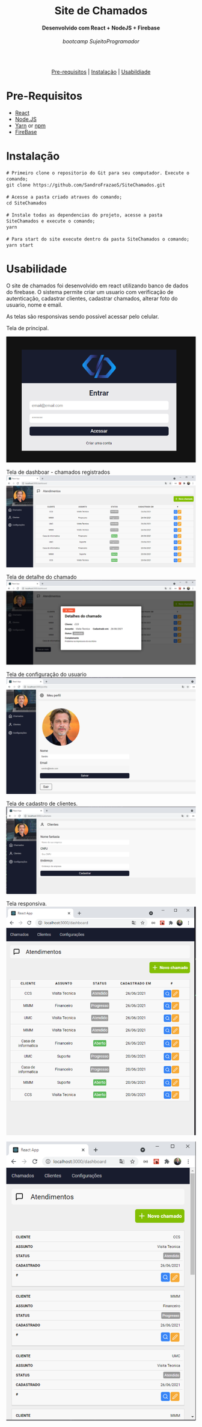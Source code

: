 <h1 align="center">
  <br>
  <br>
  Site de Chamados
</h1>

<h4 align="center">
   Desenvolvido com React + NodeJS + Firebase 
</h4>

<h6 align="center">
  bootcamp SujeitoProgramador
</h6>

<br/>

<p align="center">
  <a href="#Pre-Requisitos">Pre-requisitos</a> |
  <a href="#Instalação">Instalação</a> |
  <a href="#Usabilidade">Usabildiade</a>
</p>

# Pre-Requisitos

* [React](https://pt-br.reactjs.org/)
* [Node.JS](https://nodejs.org/)
* [Yarn](https://classic.yarnpkg.com/) or [npm](https://www.npmjs.com/get-npm)
* [FireBase](https://firebase.google.com/?hl=pt)

# Instalação
```
# Primeiro clone o repositorio do Git para seu computador. Execute o comando; 
git clone https://github.com/SandroFrazaoS/SiteChamados.git

# Acesse a pasta criado atraves do comando; 
cd SiteChamados

# Instale todas as dependencias do projeto, acesse a pasta SiteChamados e execute o comando;
yarn

# Para start do site execute dentro da pasta SiteChamados o comando;
yarn start
```

# Usabilidade

O site de chamados foi desenvolvido em react utilizando banco de dados do firebase. O sistema permite criar um usuario com verificação de autenticação, cadastrar clientes, cadastrar chamados, alterar foto do usuario, nome e email.

As telas são responsivas sendo possivel acessar pelo celular.


Tela de principal.

![1][tela1]

Tela de dashboar - chamados registrados
![2][tela2]

Tela de detalhe do chamado
![3][tela3]

Tela de configuração do usuario
![4][tela4]

Tela de cadastro de clientes.
![5][tela5]


Tela responsiva. 
![6][tela6]

![7][tela7]

[tela1]: Tela1.png
[tela2]: Tela2.png
[tela3]: Tela3.png
[tela4]: Tela4.png
[tela5]: Tela5.png
[tela6]: Tela6.png
[tela7]: Tela7.png

